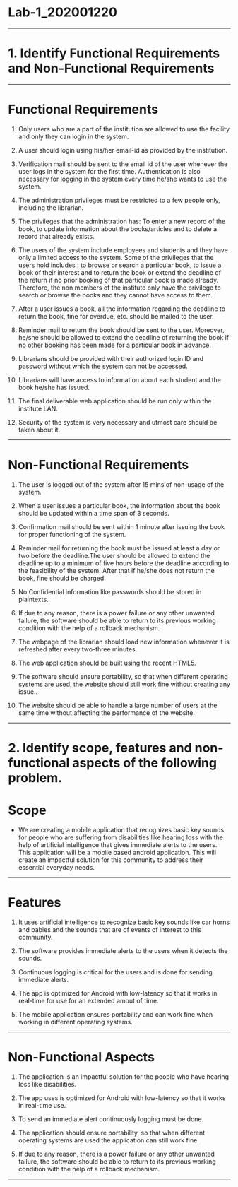 # Lab-1_202001220

-----------------------------------------------------------------------------------------------------------------------------------------------------------------------

# 1. Identify Functional Requirements and Non-Functional Requirements

-----------------------------------------------------------------------------------------------------------------------------------------------------------------------

# Functional Requirements

1. Only users who are a part of the institution are allowed to use the facility and only they can login in the system.

2. A user should login using his/her email-id as provided by the institution.

3. Verification mail should be sent to the email id of the user whenever the user logs in the system for the first time. Authentication is also necessary for logging in the system every time he/she wants to use the system.

4. The administration privileges must be restricted to a few people only, including the librarian.

5. The privileges that the administration has: To enter a new record of the book, to update information about the books/articles and to delete a record that already exists.

6. The users of the system include employees and students and they have only a limited access to the system. Some of the privileges that the users hold includes : to browse or search a particular book, to issue a book of their interest and to return the book or extend the deadline of the return if no prior booking of that particular book is made already. Therefore, the non members of the institute only have the privilege to search or browse the books and they cannot have access to them.

6. After a user issues a book, all the information regarding the deadline to return the book, fine for overdue, etc. should be mailed to the user.

7. Reminder mail to return the book should be sent to the user. Moreover, he/she should be allowed to extend the deadline of returning the book if no other booking has been made for a particular book in advance.

8. Librarians should be provided with their authorized login ID and password without which the system can not be accessed.

9. Librarians will have access to information about each student and the book he/she has issued.

10. The final deliverable web application should be run only within the institute LAN.

11. Security of the system is very necessary and utmost care should be taken about it.

-----------------------------------------------------------------------------------------------------------------------------------------------------------------------

# Non-Functional Requirements

1. The user is logged out of the system after 15 mins of non-usage of the system.

2. When a user issues a particular book, the information about the book should be updated within a time span of 3 seconds.

3. Confirmation mail should be sent within 1 minute after issuing the book for proper functioning of the system.

4. Reminder mail for returning the book must be issued at least a day or two before the deadline.The user should be allowed to extend the deadline up to a minimum of five hours before the deadline according to the feasibility of the system. After that if he/she does not return the book, fine should be charged.

5. No Confidential information like passwords should be stored in plaintexts.

6. If due to any reason, there is a power failure or any other unwanted failure, the software should be able to return to its previous working condition with the help of a rollback mechanism.

7. The webpage of the librarian should load new information whenever it is refreshed after every two-three minutes.

8. The web application should be built using the recent HTML5.

9. The software should ensure portability, so that when different operating systems are used, the website should still work fine without creating any issue..

10. The website should be able to handle a large number of users at the same time without affecting the performance of the website.


-----------------------------------------------------------------------------------------------------------------------------------------------------------------------

# 2. Identify scope, features and non-functional aspects of the following problem.

# Scope

* We are creating a mobile application that recognizes basic key sounds for people who are suffering from disabilities like hearing loss with the help of artificial intelligence that gives immediate alerts to the users. This application will be a mobile based android application. This will create an impactful solution for this community to address their essential everyday needs.

-----------------------------------------------------------------------------------------------------------------------------------------------------------------------

# Features

1. It uses artificial intelligence to recognize basic key sounds like car horns and babies and the sounds that are of events of interest to this community.

2. The software provides immediate alerts to the users when it detects the sounds.

3. Continuous logging is critical for the users and is done for sending immediate alerts.

4. The app is optimized for Android with low-latency so that it works in real-time for use for an extended amout of time.

5. The mobile application ensures portability and can work fine when working in different operating systems.

-----------------------------------------------------------------------------------------------------------------------------------------------------------------------

# Non-Functional Aspects

1. The application is an impactful solution for the people who have hearing loss like disabilities.

2. The app uses is optimized for Android with low-latency so that it works in real-time use.

3. To send an immediate alert continuously logging must be done.

4. The application should ensure portability, so that when different operating systems are used the application can still work fine.

5. If due to any reason, there is a power failure or any other unwanted failure, the software should be able to return to its previous working condition with the help of a rollback mechanism.
-----------------------------------------------------------------------------------------------------------------------------------------------------------------------


